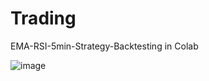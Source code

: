 # Trading
EMA-RSI-5min-Strategy-Backtesting in Colab

![image](https://github.com/KOGTI-2023/EMA-RSI-5min-Strategy-Backtesting/assets/130747709/ac9007e1-b49d-45d8-beaf-d40f688522fe)
